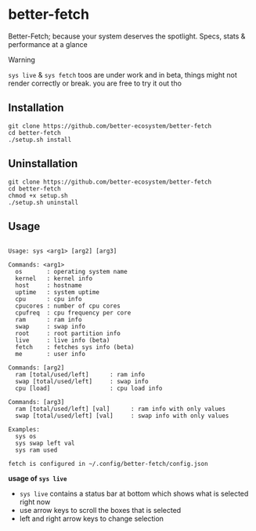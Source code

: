 # better-fetch
Better-Fetch; because your system deserves the spotlight. Specs, stats & performance at a glance

>[!WARNING]
>`sys live` & `sys fetch` toos are under work and in beta, things might not render correctly or break. you are free to try it out tho

## Installation

```fish
git clone https://github.com/better-ecosystem/better-fetch
cd better-fetch
./setup.sh install
```

## Uninstallation
```fish
git clone https://github.com/better-ecosystem/better-fetch
cd better-fetch
chmod +x setup.sh
./setup.sh uninstall
```

## Usage
```

Usage: sys <arg1> [arg2] [arg3]

Commands: <arg1>
  os       : operating system name
  kernel   : kernel info
  host     : hostname
  uptime   : system uptime
  cpu      : cpu info
  cpucores : number of cpu cores
  cpufreq  : cpu frequency per core
  ram      : ram info
  swap     : swap info
  root     : root partition info
  live     : live info (beta)
  fetch    : fetches sys info (beta)
  me       : user info

Commands: [arg2]
  ram [total/used/left]      : ram info
  swap [total/used/left]     : swap info
  cpu [load]                 : cpu load info

Commands: [arg3]
  ram [total/used/left] [val]      : ram info with only values
  swap [total/used/left] [val]     : swap info with only values

Examples:
  sys os
  sys swap left val
  sys ram used

fetch is configured in ~/.config/better-fetch/config.json
```

**usage of `sys live`**
- `sys live` contains a status bar at bottom which shows what is selected right now
- use arrow keys to scroll the boxes that is selected
- left and right arrow keys to change selection
